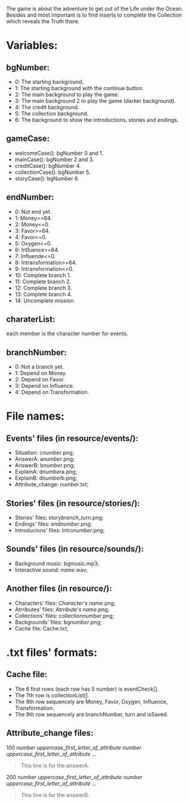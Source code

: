 The game is about the adventure to get out of the Life under the Ocean.
Besides and most important is to find inserts to complete the Collection which reveals the Truth there.


# Variables:
## bgNumber:
- 0: The starting background.
- 1: The starting background with the continue button.
- 2: The main background to play the game.
- 3: The main background 2 to play the game (darker background).
- 4: The credit background.
- 5: The collection background.
- 6: The background to show the introductions, stories and endings.
## gameCase:
- welcomeCase(): bgNumber 0 and 1.    
- mainCase(): bgNumber 2 and 3.
- creditCase(): bgNumber 4.
- collectionCase(): bgNumber 5.
- storyCase(): bgNumber 6.
## endNumber:
- 0: Not end yet.
- 1: Money>=64.
- 2: Money<=0.
- 3: Favor>=64.
- 4: Favor<=0.
- 5: Oxygen<=0.
- 6: Influence>=64.
- 7: Influende<=0.
- 8: Intransformation>=64.
- 9: Intransformation<=0.
- 10: Complete branch 1.
- 11: Complete branch 2.
- 12: Complete branch 3.
- 13: Complete branch 4.
- 14: Uncomplete mission.
## charaterList:
each member is the character number for events.
## branchNumber:
- 0: Not a branch yet.
- 1: Depend on Money.
- 2: Depend on Favor.
- 3: Depend on Influence.
- 4: Depend on Transformation.


# File names:
## Events' files (in resource/events/):
- Situation: c*number*.png;
- AnswerA: a*number*.png;
- AnswerB: b*number*.png;
- ExplainA: d*number*a.png;
- ExplainB: d*number*b.png;
- Attribute_change: *number*.txt;
## Stories' files (in resource/stories/):
- Stories' files: story*branch*_*turn*.png;
- Endings' files: end*number*.png;   
- Introducions' files: intro*number*.png;
## Sounds' files (in resource/sounds/):
- Background music: bgmusic.mp3;
- Interactive sound: *name*.wav;
## Another files (in resource/):
- Characters' files: *Character's name*.png;
- Atrributes' files: *Atrribute's name*.png;
- Collections' files: collection*number*.png;
- Backgrounds' files: bg*number*.png;
- Cache file: Cache.txt;


# .txt files' formats:
## Cache file:
- The 6 first rows (each row has 5 number) is eventCheck[].
- The 7th row is collectionList[].
- The 8th row sequencely are Money, Favor, Oxygen, Influence, Transformation.
- The 9th row sequencely are branchNumber, turn and isSaved.
## Attribute_change files: 
100 *number* *uppercase_first_letter_of_attribute* *number* *uppercase_first_letter_of_attribute* ...  
> This line is for the answerA.  
  
200 *number* *uppercase_first_letter_of_attribute* *number* *uppercase_first_letter_of_attribute* ...  
> This line is for the answerB.